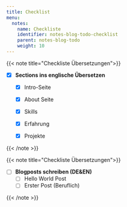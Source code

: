 ```yaml
---
title: Checklist
menu:
  notes:
    name: Checkliste
    identifier: notes-blog-todo-checklist
    parent: notes-blog-todo
    weight: 10
---
```

<!-- Checkliste -->
{{< note title="Checkliste Übersetzungen">}}

- [X] **Sections ins englische Übersetzen**
  - [X] Intro-Seite
  - [X] About Seite
  - [X] Skills
  - [X] Erfahrung
  - [X] Projekte


{{< /note >}}

<!-- Blogposts -->
{{< note title="Checkliste Übersetzungen">}}

- [ ] **Blogposts schreiben (DE&EN)**
  - [ ] Hello World Post
  - [ ] Erster Post (Beruflich)

{{< /note >}}